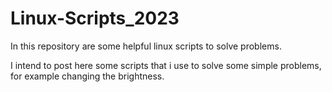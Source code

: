 # Linux-Scripts_2023
In this repository are some helpful linux scripts to solve problems.

I intend to post here some scripts that i use to solve some simple problems, for example changing the brightness.
